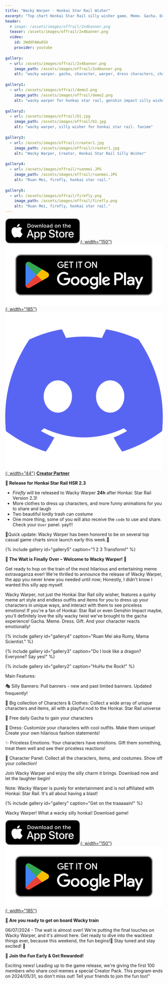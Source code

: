 ```yaml
---
title: "Wacky Warper - Honkai Star Rail Wisher"
excerpt: "Top chart Honkai Star Rail silly wisher game. Meme. Gacha. Dress. Gift. Emotions."
header:
  # image: /assets/images/offrail/2x4banner.png
  teaser: /assets/images/offrail/2x4banner.png
  video:
    id: 2Wd0FAWuOSU
    provider: youtube

gallery:
  - url: /assets/images/offrail/2x4banner.png
    image_path: /assets/images/offrail/2x4banner.png
    alt: "wacky warper. gacha, character, warper, dress characters, chats, emotion. Top charts in casual game."

gallery1:
  - url: /assets/images/offrail/demo2.png
    image_path: /assets/images/offrail/demo2.png
    alt: "wacky warper for honkai star rail, genshin impact silly wisher. anime."

gallery2:
  - url: /assets/images/offrail/b1.jpg
    image_path: /assets/images/offrail/b1.jpg
    alt: "wacky warper, silly wisher for honkai star rail. fanime"

gallery3:
  - url: /assets/images/offrail/creator1.jpg
    image_path: /assets/images/offrail/creator1.jpg
    alt: "Wacky Warper, Creator, Honkai Star Rail Silly Wisher"

gallery4:
  - url: /assets/images/offrail/ruanmei.JPG
    image_path: /assets/images/offrail/ruanmei.JPG
    alt: "Ruan Mei, firefly, honkai star rail."

gallery5:
  - url: /assets/images/offrail/firefly.png
    image_path: /assets/images/offrail/firefly.png
    alt: "Ruan Mei, firefly, honkai star rail."
---
```


[![AppStore](/assets/images/appstore-badge-black.svg){: width="150"}](https://apps.apple.com/us/app/wacky-warper/id6502666713) 
[![PlayStore](/assets/images/google-play-badge.png){: width="185"}](https://play.google.com/store/apps/details?id=com.hippopenny.offrail)
[![Discord](/assets/images/discord.svg){: width="44"}](https://discord.gg/SShz2reFyN)
[**Creator Partner**](/creator/)


**🚀 Release for Honkai Star Rail HSR 2.3**

- *Firefly* will be released to Wacky Warper **24h** after Honkai: Star Rail Version 2.3!
- More clothes to dress up characters, and more funny animations for you to share and laugh
- Two beautiful lordly trash can costume
- One more thing, some of you will also receive the `code` to use and share. Check your `User` panel. yay!!!  

🌟Quick update: Wacky Warper has been honored to be on several top casual game charts since launch early this week.🌟

{% include gallery id="gallery5" caption="1 2 3 Transform!" %}


**🎉 The Wait is Finally Over – Welcome to Wacky Warper! 🎉**

Get ready to hop on the train of the most hilarious and entertaining meme extravaganza ever! We're thrilled to announce the release of Wacky Warper, the app you never knew you needed until now; Honestly, I didn't know I wanted this silly app myself.  

Wacky Warper, not just the Honkai Star Rail silly wisher, features a quirky meme art style and endless outfits and items for you to dress up your characters in unique ways, and interact with them to see priceless emotions! If you're a fan of Honkai: Star Rail or even Genshin Impact maybe, you'll definitely love the silly wacky twist we've brought to the gacha experience! Gacha. Meme. Dress. Gift. And your character reacts emotionally!

{% include gallery id="gallery4" caption="Ruan Mei aka Rumy, Mama Scientist." %}

{% include gallery id="gallery3" caption="Do I look like a dragon? Everyone? Say yes!" %}

{% include gallery id="gallery2" caption="HuHu the Rock!" %}

Main Features:

🎭 Silly Banners: Pull banners - new and past limited banners. Updated frequently!

🎎 Big collection of Characters & Clothes: Collect a wide array of unique characters and items, all with a playful nod to the Honkai: Star Rail universe

🎁 Free daily Gacha to gain your characters 

👒 Dress: Customize your characters with cool outfits. Make them unique! Create your own hilarious fashion statements!

✨ Priceless Emotions: Your characters have emotions. Gift them something, treat them well and see their priceless reactions!

👀 Character Panel: Collect all the characters, items, and costumes. Show off your collection!


Join Wacky Warper and enjoy the silly charm it brings. Download now and let the laughter begin!

Note: Wacky Warper is purely for entertainment and is not affiliated with Honkai: Star Rail. It's all about having a blast!

{% include gallery id="gallery" caption="Get on the traaaaain!" %}

Wacky Warper! What a wacky silly honkai! Download game!

[![AppStore](/assets/images/appstore-badge-black.svg){: width="150"}](https://apps.apple.com/us/app/wacky-warper/id6502666713) 
[![PlayStore](/assets/images/google-play-badge.png){: width="185"}](https://play.google.com/store/apps/details?id=com.hippopenny.offrail)



**🚀 Are you ready to get on board Wacky train**

06/07/2024 - The wait is almost over! We're putting the final touches on Wacky Warper, and it's almost here. Get ready to dive into the wackiest things ever, because this weekend, the fun begins!🤞 Stay tuned and stay excited! 🌟


**🏃 Join the Fun Early & Get Rewarded!**

Exciting news! Leading up to the game release, we're giving the first 100 members who share cool memes a special Creator Pack. This program ends on 2024/05/31, so don't miss out! Tell your friends to join the fun too!"